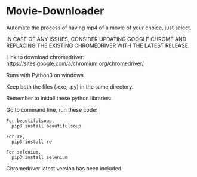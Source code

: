 # Movie-Downloader
Automate the process of having mp4 of a movie of your choice, just select.

IN CASE OF ANY ISSUES,
CONSIDER UPDATING GOOGLE CHROME AND REPLACING THE EXISTING CHROMEDRIVER WITH THE LATEST RELEASE.

Link to download chromedriver: https://sites.google.com/a/chromium.org/chromedriver/

Runs with Python3 on windows.

Keep both the files (.exe, .py) in the same directory.

Remember to install these python libraries:

  Go to command line, run these code:
	
	For beautifulsoup,
	  pip3 install beautifulsoup

	For re,
	  pip3 install re

	For selenium,
	  pip3 install selenium

Chromedriver latest version has been included.
